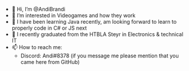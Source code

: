 - 👋 Hi, I’m @AndiBrandi
- 👀 I’m interested in Videogames and how they work
- 🌱 I have been learning Java recently, am looking forward to learn to properly code in C# or JS next
- 📘 I recently graduated from the HTBLA Steyr in Electronics & technical IT
- 📫 How to reach me: 
  - Discord: Andi#8378 (if you message me please mention that you came here from GitHub)

<!---
AndiBrandi/AndiBrandi is a ✨ special ✨ repository because its `README.md` (this file) appears on your GitHub profile.
You can click the Preview link to take a look at your changes.
--->
